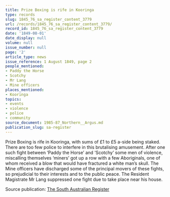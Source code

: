 ```yaml
---
title: Prize Boxing is rife in Kooringa
type: records
slug: 1845_76_sa_register_content_3779
url: /records/1845_76_sa_register_content_3779/
record_id: 1845_76_sa_register_content_3779
date: '1849-08-01'
date_display: null
volume: null
issue_number: null
page: '2'
article_type: news
issue_reference: 1 August 1849, page 2
people_mentioned:
- Paddy the Horse
- Scotchy
- Mr Lang
- Mine officers
places_mentioned:
- Kooringa
topics:
- events
- violence
- police
- community
source_document: 1985-87_Northern__Argus.md
publication_slug: sa-register
---
```


Prize Boxing is rife in Kooringa, with sums of £1 to £5 a-side being staked.  There are too few police to interfere in this brutalising amusement. After one such fight between ‘Paddy the Horse’ and ‘Scotchy’ some men of violence, miscalling themselves ‘miners’ got up a row with a few Aboriginals, one of whom received a blow that would have fractured a white man’s skull.  The Mine officers have discharged some of the principal movers of these fights, so prejudicial to their interests and to the public peace.  The Resident Magistrate Mr Lang suppressed one fight due to take place near his house.

Source publication: [The South Australian Register](/publications/sa-register/)
